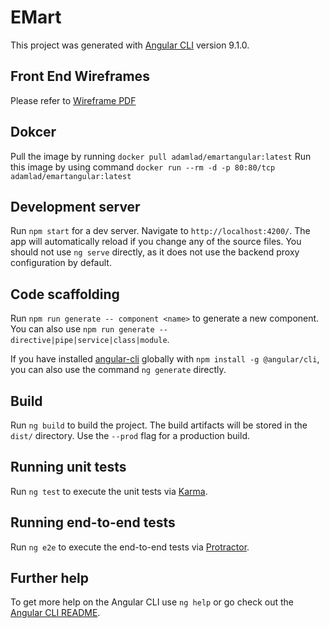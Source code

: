# EMart

This project was generated with [Angular CLI](https://github.com/angular/angular-cli) version 9.1.0.

## Front End Wireframes

Please refer to [Wireframe PDF](https://github.com/Fribyter/eMart_angular/blob/master/src/assets/eMart%20Wireframe.pdf)

## Dokcer

Pull the image by running `docker pull adamlad/emartangular:latest`
Run this image by using command `docker run --rm -d -p 80:80/tcp adamlad/emartangular:latest`

## Development server

Run `npm start` for a dev server. Navigate to `http://localhost:4200/`. The app will automatically reload if you change
any of the source files.
You should not use `ng serve` directly, as it does not use the backend proxy configuration by default.

## Code scaffolding

Run `npm run generate -- component <name>` to generate a new component. You can also use
`npm run generate -- directive|pipe|service|class|module`.

If you have installed [angular-cli](https://github.com/angular/angular-cli) globally with `npm install -g @angular/cli`,
you can also use the command `ng generate` directly.

## Build

Run `ng build` to build the project. The build artifacts will be stored in the `dist/` directory. Use the `--prod` flag for a production build.

## Running unit tests

Run `ng test` to execute the unit tests via [Karma](https://karma-runner.github.io).

## Running end-to-end tests

Run `ng e2e` to execute the end-to-end tests via [Protractor](http://www.protractortest.org/).

## Further help

To get more help on the Angular CLI use `ng help` or go check out the [Angular CLI README](https://github.com/angular/angular-cli/blob/master/README.md).
